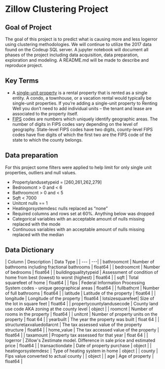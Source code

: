# Zillow Clustering Project

## Goal of Project
The goal of this project is to predict what is causing more and less logerror using clustering methodologies. We will continue to utilize the 2017 data found on the Codeup SQL server. A jupyter notebook will document all phases of the project including data acquisition, data preparation, exploration and modeling. A README.md will be made to describe and reproduce project. 

## Key Terms
- A [single-unit property](https://help.rentingwell.com/article/multi-unit-vs-single-unit/) is a rental property that is rented as a single entity. A condo, a townhouse, or a vacation rental would typically be single-unit properties. If you’re adding a single-unit property to Renting Well you don’t need to add individual units – the tenant and lease are associated to the property itself.
- [FIPS](https://transition.fcc.gov/oet/info/maps/census/fips/fips.txt#:~:text=FIPS%20codes%20are%20numbers%20which,to%20which%20the%20county%20belongs.) codes are numbers which uniquely identify geographic areas. The number of digits in FIPS codes vary depending on the level of geography. State-level FIPS codes have two digits, county-level FIPS codes have five digits of which the first two are the FIPS code of the state to which the county belongs.

## Data preparation
For this project some filters were applied to help limit for only single unit properties, outliers and null values. 
- Propertylandusetypeid = [260,261,262,279]
- Bedroomcnt > 0 and < 6
- Bathroomcnt > 0 and < 5
- Sqft < 7000
- Unitcnt nulls == 1
- Heatingorsystemdesc nulls replaced as “none”
- Required columns and rows set at 60%. Anything below was dropped
- Categorical variables with an acceptable amount of nulls missing replaced with the mode
- Continuous variables with an acceptable amount of nulls missing replaced with the median

## Data Dictionary
| Column | Description | Data Type |
| --- | ---|
| bathroomcnt | Number of bathrooms including fractional bathrooms | float64 |
| bedroomcnt | Number of bedrooms | float64 |
| buildingqualitytypeid | Assessment of condition of home from best (lowest) to worst (highest) | float64 |
| sqft | Total squarefeet of home | float64 |
| fips | Federal Information Processing System codes - unique geographical areas | float64 |
| fullbathcnt | Number of full bathrooms | float64 |
| latitude | Latitude of the property | float64 |
| longitude | Longitude of the property | float64
| lotsizesquarefeet| Size of the lot in square feet | float64 |
| propertycountylandusecode | County land use code AKA zoning at the county level | object |
| roomcnt | Number of rooms in the property | float64 |
| unitcnt | Number of property units on the property | float 64 |
| yearbuilt | The year the property was built | float 64 |
| structuretaxvaluedollarcnt | The tax assessed value of the property structure | float64 |
| home_value | The tax accessed value of the property | float64 |
| taxamount | Property tax assessed for that year | float 64 |
| logerror | Zillow's Zestimate model. Difference in sale price and estimated price | float64 |
| transactiondate | Date of property purchase | object |
| heatingorsystemdesc | Type of heating system in home | object |
| county | Fips value converted to actual county | | object |
| age | Age of property | float64 | 

